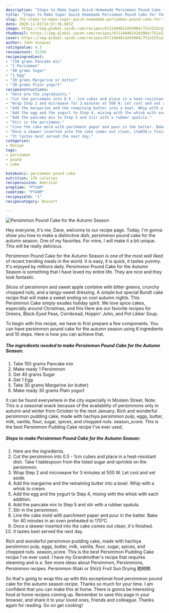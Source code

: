 ```yaml
---
description: "Steps to Make Super Quick Homemade Persimmon Pound Cake for the Autumn Season"
title: "Steps to Make Super Quick Homemade Persimmon Pound Cake for the Autumn Season"
slug: 352-steps-to-make-super-quick-homemade-persimmon-pound-cake-for-the-autumn-season
date: 2020-11-01T14:57:36.887Z
image: https://img-global.cpcdn.com/recipes/6711494814203904/751x532cq70/persimmon-pound-cake-for-the-autumn-season-recipe-main-photo.jpg
thumbnail: https://img-global.cpcdn.com/recipes/6711494814203904/751x532cq70/persimmon-pound-cake-for-the-autumn-season-recipe-main-photo.jpg
cover: https://img-global.cpcdn.com/recipes/6711494814203904/751x532cq70/persimmon-pound-cake-for-the-autumn-season-recipe-main-photo.jpg
author: John Vasquez
ratingvalue: 4.3
reviewcount: 31316
recipeingredient:
- "150 grams Pancake mix"
- "1 Persimmon"
- "40 grams Sugar"
- "1 Egg"
- "30 grams Margarine or butter"
- "30 grams Plain yogurt"
recipeinstructions:
- "Here are the ingredients."
- "Cut the persimmon into 0.5 - 1cm cubes and place in a heat-resistant dish. Take 1 tablespoon from the listed sugar and sprinkle on the persimmon."
- "Wrap Step 2 and microwave for 3 minutes at 500 W. Let cool and set aside."
- "Add the margarine and the remaining butter into a bowl. Whip with a whisk to cream."
- "Add the egg and the yogurt to Step 4, mixing with the whisk with each addition."
- "Add the pancake mix to Step 5 and stir with a rubber spatula."
- "Stir in the persimmon."
- "Line the cake mold with parchment paper and pour in the batter. Bake for 40 minutes in an oven preheated to 170°C."
- "Once a skewer inserted into the cake comes out clean, it&#39;s finished."
- "It tastes best served the next day."
categories:
- Recipe
tags:
- persimmon
- pound
- cake

katakunci: persimmon pound cake 
nutrition: 176 calories
recipecuisine: American
preptime: "PT16M"
cooktime: "PT49M"
recipeyield: "1"
recipecategory: Dessert

---
```



![Persimmon Pound Cake for the Autumn Season](https://img-global.cpcdn.com/recipes/6711494814203904/751x532cq70/persimmon-pound-cake-for-the-autumn-season-recipe-main-photo.jpg)

Hey everyone, it's me, Dave, welcome to our recipe page. Today, I'm gonna show you how to make a distinctive dish, persimmon pound cake for the autumn season. One of my favorites. For mine, I will make it a bit unique. This will be really delicious.

Persimmon Pound Cake for the Autumn Season is one of the most well liked of recent trending meals in the world. It is easy, it is quick, it tastes yummy. It's enjoyed by millions daily. Persimmon Pound Cake for the Autumn Season is something that I have loved my entire life. They are nice and they look fantastic.

Slices of persimmon and sweet apple combine with bitter greens, crunchy chopped nuts, and a tangy-sweet dressing. A simple but special Bundt cake recipe that will make a sweet ending on cool autumn nights. This Persimmon Cake simply exudes holiday spirit. We love spice cakes, especially around Christmas, and this Here are our favorite recipes for Greens, Black-Eyed Peas, Cornbread, Hoppin&#39; John, and Pot Likker Soup.


To begin with this recipe, we have to first prepare a few components. You can have persimmon pound cake for the autumn season using 6 ingredients and 10 steps. Here is how you can achieve that.

<!--inarticleads1-->

##### The ingredients needed to make Persimmon Pound Cake for the Autumn Season:

1. Take 150 grams Pancake mix
1. Make ready 1 Persimmon
1. Get 40 grams Sugar
1. Get 1 Egg
1. Take 30 grams Margarine (or butter)
1. Make ready 30 grams Plain yogurt


It can be found everywhere in the city especially in Moslem Street. Note: This is a seasonal snack because of the availability of persimmons only in autumn and winter from October to the next January. Rich and wonderful persimmon pudding cake, made with hachiya persimmon pulp, eggs, butter, milk, vanilla, flour, sugar, spices, and chopped nuts. season_score. This is the best Persimmon Pudding Cake recipe I&#39;ve ever used. 

<!--inarticleads2-->

##### Steps to make Persimmon Pound Cake for the Autumn Season:

1. Here are the ingredients.
1. Cut the persimmon into 0.5 - 1cm cubes and place in a heat-resistant dish. Take 1 tablespoon from the listed sugar and sprinkle on the persimmon.
1. Wrap Step 2 and microwave for 3 minutes at 500 W. Let cool and set aside.
1. Add the margarine and the remaining butter into a bowl. Whip with a whisk to cream.
1. Add the egg and the yogurt to Step 4, mixing with the whisk with each addition.
1. Add the pancake mix to Step 5 and stir with a rubber spatula.
1. Stir in the persimmon.
1. Line the cake mold with parchment paper and pour in the batter. Bake for 40 minutes in an oven preheated to 170°C.
1. Once a skewer inserted into the cake comes out clean, it&#39;s finished.
1. It tastes best served the next day.


Rich and wonderful persimmon pudding cake, made with hachiya persimmon pulp, eggs, butter, milk, vanilla, flour, sugar, spices, and chopped nuts. season_score. This is the best Persimmon Pudding Cake recipe I&#39;ve ever used. I have my Grandmother&#39;s recipe that requires steaming and is a. See more ideas about Persimmon, Persimmons, Persimmon recipes. Persimmon (Kaki or Shizi) Fruit Sun Drying 晒柿餅. 

So that's going to wrap this up with this exceptional food persimmon pound cake for the autumn season recipe. Thanks so much for your time. I am confident that you can make this at home. There is gonna be interesting food at home recipes coming up. Remember to save this page in your browser, and share it to your loved ones, friends and colleague. Thanks again for reading. Go on get cooking!
